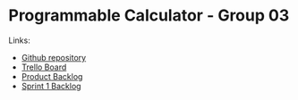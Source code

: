 # Programmable Calculator - Group 03

Links:

+ [Github repository](https://github.com/scov8/programmableCalculator-group03)
+ [Trello Board](https://trello.com/b/f7cQ1FJC/programmablecalculator-group03)
+ [Product Backlog](https://docs.google.com/spreadsheets/d/1hBSgHJ_naUrz7ghP29Ye1BSbrADVjtwZYZNAcosv0PQ/edit?usp=sharing)
+ [Sprint 1 Backlog](https://docs.google.com/spreadsheets/d/18hNtlU9wa_MnfH9v6yOKPqGHLL3XpmcKpdyDMSwGbTY/edit?usp=sharing)
